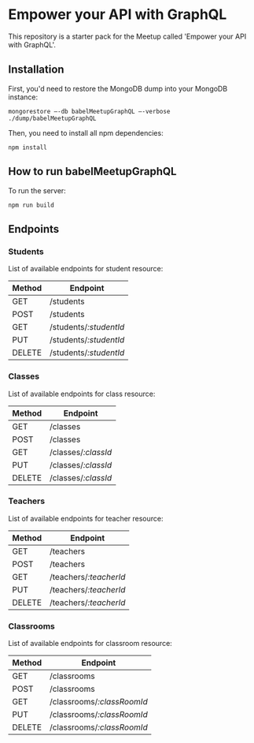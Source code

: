 # Empower your API with GraphQL
This repository is a starter pack for the Meetup called 'Empower your API with GraphQL'. 

## Installation

First, you'd need to restore the MongoDB dump into your MongoDB instance:

```
mongorestore —-db babelMeetupGraphQL —-verbose ./dump/babelMeetupGraphQL
```

Then, you need to install all npm dependencies:
```
npm install
```


## How to run babelMeetupGraphQL
To run the server:
```
npm run build
```

## Endpoints

### Students

List of available endpoints for student resource:

| Method | Endpoint               |
| ------ | ---------------------- |
| GET    | /students              |
| POST   | /students              |
| GET    | /students/*:studentId* |
| PUT    | /students/*:studentId* |
| DELETE | /students/*:studentId* |

### Classes

List of available endpoints for class resource:

| Method | Endpoint            |
| ------ | ------------------- |
| GET    | /classes            |
| POST   | /classes            |
| GET    | /classes/*:classId* |
| PUT    | /classes/*:classId* |
| DELETE | /classes/*:classId* |

### Teachers

List of available endpoints for teacher resource:

| Method | Endpoint               |
| ------ | ---------------------- |
| GET    | /teachers              |
| POST   | /teachers              |
| GET    | /teachers/*:teacherId* |
| PUT    | /teachers/*:teacherId* |
| DELETE | /teachers/*:teacherId* |

### Classrooms

List of available endpoints for classroom resource:

| Method | Endpoint                   |
| ------ | -------------------------- |
| GET    | /classrooms                |
| POST   | /classrooms                |
| GET    | /classrooms/*:classRoomId* |
| PUT    | /classrooms/*:classRoomId* |
| DELETE | /classrooms/*:classRoomId* |